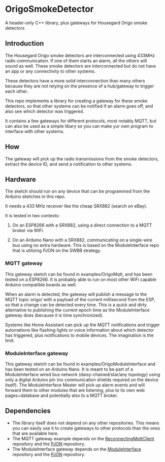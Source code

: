 # OrigoSmokeDetector
A header-only C++ library, plus gateways for Housegard Origo smoke detectors

## Introduction
The Housegard Origo smoke detectors are interconnected using 433MHz radio communication. If one of them starts an alarm, all the others will sound as well.
These smoke detectors are interconnected but do not have an app or any connectivity to other systems.

These detectors have a more solid interconnection than many others because they are not relying on the presence of a hub/gateway to trigger each other.

This repo implements a library for creating a gateway for these smoke detectors, so that other systems can be notified if an alarm goes off, and also see which detector was triggered.

It contains a few gateways for different protocols, most notably MQTT, but can also be used as a simple libary so you can make yur own program to interface with other systems.

## How
The gateway will pick up the radio transmissions from the smoke detectors, extract the device ID, and send a notification to other systems.

## Hardware
The sketch should run on any device that can be programmed from the Arduino sketches in this repo.

It needs a 433 MHz receiver like the cheap SRX882 (search on eBay).

It is tested in two contexts:

1. On an ESP8266 with a SRX882, using a direct connection to a MQTT broker via WiFi.

2. On an Arduino Nano with a SRX882, communicating on a single-wire bus using no extra hardware. This is based on the ModuleInterface repo that is utilizing PJON on the SWBB strategy.

### MQTT gateway
This gateway sketch can be found in examples/OrigoMqtt, and has been tested on a ESP8266. It is probably able to run on most other WiFi capable Arduino compatible boards as well.

When an alarm is detected, the gateway will publish a message to the MQTT topic origo/<numeric device ID> with a payload of the current millisecond from the ESP, so that a change can be detected every time. This is a quick and dirty alternative to publishing the current epoch time as the ModuleInterface gateway does (because it is time synchronized).
  
Systems like Home Assistant can pick up the MQTT notifications and trigger automations like flashing lights or voice information about which detector has triggered, plus notifications to mobile devices. The imagination is the limit.

### ModuleInterface gateway
This gateway sketch can be found in examples/OrigoModuleInterface and has been tested on an Arduino Nano. It is meant to be part of a ModuleInterface wired bus network (daisy-chained/star/any topology) using only a digital Arduino pin (no communication shields required on the device itself).
The ModuleInterface Master will pick up alarm events and will forward them to other modules that are listening, plus to its own web pages+database and potentially also to a MQTT broker.

## Dependencies
* The library itself does not depend on any other repositories. This means you can easily use it to create gateways to other protocols than the ones that are available here.
* The MQTT gateway example depends on the [ReconnectingMqttClient](https://github.com/fredilarsen/ReconnectingMqttClient) repository and the [PJON](https://github.com/gioblu/PJON) repository.
* The ModuleInterface gateway depends on the [ModuleInterface](https://github.com/fredilarsen/ModuleInterface) repository and the [PJON](https://github.com/gioblu/PJON) repository.

